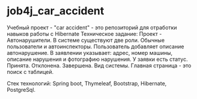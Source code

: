 # job4j_car_accident
Учебный проект - "car accident" - это репозиторий для отработки навыков работы с Hibernate
Техническое задание:
Проект - Автонарушители.
В системе существуют две роли. Обычные пользователи и автоинспекторы.
Пользователь добавляет описание автонарушение.
В заявлении указывает: адрес, номер машины, описание нарушения и фотографию нарушения.
У заявки есть статус. Принята. Отклонена. Завершена.
Вид системы. Главная страница - это поиск с таблицей.

[//]: # (![Image of level]&#40;/images/carsIndex.png&#41;)

[//]: # (  ![Image of level]&#40;/images/carsAddAdv.png&#41;)
  
[//]: # (  ![Image of level]&#40;/images/carsAuth.png&#41;)
  
[//]: # (  ![Image of level]&#40;/images/carsUpdate.png&#41;)
  
Стек технологий: Spring boot, Thymeleaf, Bootstrap, Hibernate, PostgreSql.